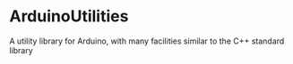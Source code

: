 # ArduinoUtilities
A utility library for Arduino, with many facilities similar to the C++ standard library
